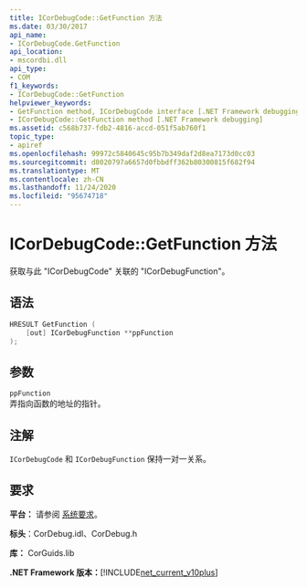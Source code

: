 ```yaml
---
title: ICorDebugCode::GetFunction 方法
ms.date: 03/30/2017
api_name:
- ICorDebugCode.GetFunction
api_location:
- mscordbi.dll
api_type:
- COM
f1_keywords:
- ICorDebugCode::GetFunction
helpviewer_keywords:
- GetFunction method, ICorDebugCode interface [.NET Framework debugging]
- ICorDebugCode::GetFunction method [.NET Framework debugging]
ms.assetid: c568b737-fdb2-4816-accd-051f5ab760f1
topic_type:
- apiref
ms.openlocfilehash: 99972c5840645c95b7b349daf2d8ea7173d0cc03
ms.sourcegitcommit: d8020797a6657d0fbbdff362b80300815f682f94
ms.translationtype: MT
ms.contentlocale: zh-CN
ms.lasthandoff: 11/24/2020
ms.locfileid: "95674718"
---
```

# <a name="icordebugcodegetfunction-method"></a>ICorDebugCode::GetFunction 方法

获取与此 "ICorDebugCode" 关联的 "ICorDebugFunction"。  
  
## <a name="syntax"></a>语法  
  
```cpp  
HRESULT GetFunction (  
    [out] ICorDebugFunction **ppFunction  
);  
```  
  
## <a name="parameters"></a>参数  

 `ppFunction`  
 弄指向函数的地址的指针。  
  
## <a name="remarks"></a>注解  

 `ICorDebugCode` 和 `ICorDebugFunction` 保持一对一关系。  
  
## <a name="requirements"></a>要求  

 **平台：** 请参阅 [系统要求](../../get-started/system-requirements.md)。  
  
 **标头**：CorDebug.idl、CorDebug.h  
  
 **库：** CorGuids.lib  
  
 **.NET Framework 版本：**[!INCLUDE[net_current_v10plus](../../../../includes/net-current-v10plus-md.md)]
